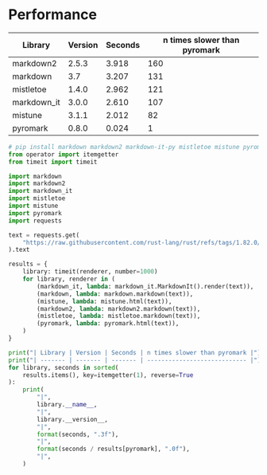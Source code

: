# Performance

| Library     | Version | Seconds | n times slower than pyromark |
| ----------- | ------- | ------- | ---------------------------- |
| markdown2   | 2.5.3   | 3.918   | 160                          |
| markdown    | 3.7     | 3.207   | 131                          |
| mistletoe   | 1.4.0   | 2.962   | 121                          |
| markdown_it | 3.0.0   | 2.610   | 107                          |
| mistune     | 3.1.1   | 2.012   | 82                           |
| pyromark    | 0.8.0   | 0.024   | 1                            |

```python
# pip install markdown markdown2 markdown-it-py mistletoe mistune pyromark requests
from operator import itemgetter
from timeit import timeit

import markdown
import markdown2
import markdown_it
import mistletoe
import mistune
import pyromark
import requests

text = requests.get(
    "https://raw.githubusercontent.com/rust-lang/rust/refs/tags/1.82.0/INSTALL.md"
).text

results = {
    library: timeit(renderer, number=1000)
    for library, renderer in (
        (markdown_it, lambda: markdown_it.MarkdownIt().render(text)),
        (markdown, lambda: markdown.markdown(text)),
        (mistune, lambda: mistune.html(text)),
        (markdown2, lambda: markdown2.markdown(text)),
        (mistletoe, lambda: mistletoe.markdown(text)),
        (pyromark, lambda: pyromark.html(text)),
    )
}

print("| Library | Version | Seconds | n times slower than pyromark |")
print("| ------- | ------- | ------- | ---------------------------- |")
for library, seconds in sorted(
    results.items(), key=itemgetter(1), reverse=True
):
    print(
        "|",
        library.__name__,
        "|",
        library.__version__,
        "|",
        format(seconds, ".3f"),
        "|",
        format(seconds / results[pyromark], ".0f"),
        "|",
    )
```
